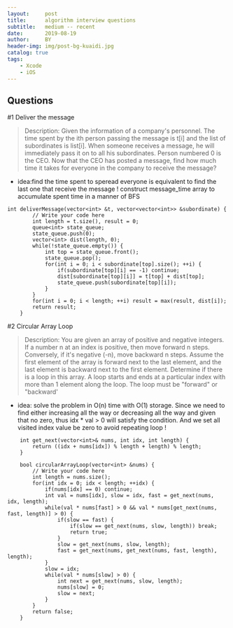 ```yaml
---
layout:     post
title:      algorithm interview questions
subtitle:   medium -- recent
date:       2019-08-19
author:     BY
header-img: img/post-bg-kuaidi.jpg
catalog: true
tags:
    - Xcode
    - iOS
---
```


## Questions
#1 Deliver the message
> Description:
Given the information of a company's personnel. The time spent by the ith person passing the message is t[i] and the list of subordinates is list[i]. When someone receives a message, he will immediately pass it on to all his subordinates. Person numbered 0 is the CEO. Now that the CEO has posted a message, find how much time it takes for everyone in the company to receive the message? 

- idea:find the time spent to speread everyone is equivalent to find the last one that receive the message !
construct message_time array to accumulate spent time in a manner of BFS
```
int deliverMessage(vector<int> &t, vector<vector<int>> &subordinate) {
        // Write your code here
        int length = t.size(), result = 0;
        queue<int> state_queue;
        state_queue.push(0);
        vector<int> dist(length, 0);
        while(!state_queue.empty()) {
            int top = state_queue.front();
            state_queue.pop();
            for(int i = 0; i < subordinate[top].size(); ++i) {
                if(subordinate[top][i] == -1) continue;
                dist[subordinate[top][i]] = t[top] + dist[top];
                state_queue.push(subordinate[top][i]);
            }
        }
        for(int i = 0; i < length; ++i) result = max(result, dist[i]);
        return result;
    }
```
#2 Circular Array Loop
> Description: You are given an array of positive and negative integers. If a number n at an index is positive, then move forward n steps. Conversely, if it's negative (-n), move backward n steps. Assume the first element of the array is forward next to the last element, and the last element is backward next to the first element. Determine if there is a loop in this array. A loop starts and ends at a particular index with more than 1 element along the loop. The loop must be "forward" or "backward'

- idea: solve the problem in O(n) time with O(1) storage. 
Since we need to find either increasing all the way or decreasing all the way and given
that no zero, thus idx * val > 0 will satisfy the condition.
And we set all visited index value be zero to avoid repeating loop !
```
    int get_next(vector<int>& nums, int idx, int length) {
        return ((idx + nums[idx]) % length + length) % length;
    }
    
    bool circularArrayLoop(vector<int> &nums) {
        // Write your code here
        int length = nums.size();
        for(int idx = 0; idx < length; ++idx) {
            if(nums[idx] == 0) continue;
            int val = nums[idx], slow = idx, fast = get_next(nums, idx, length);
            while(val * nums[fast] > 0 && val * nums[get_next(nums, fast, length)] > 0) {
                if(slow == fast) {
                    if(slow == get_next(nums, slow, length)) break;
                    return true;
                }
                slow = get_next(nums, slow, length);
                fast = get_next(nums, get_next(nums, fast, length), length);
            }
            slow = idx;
            while(val * nums[slow] > 0) {
                int next = get_next(nums, slow, length);
                nums[slow] = 0;
                slow = next;
            }
        }
        return false;
    }
```

